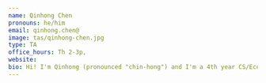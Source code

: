 ```yaml
---
name: Qinhong Chen
pronouns: he/him
email: qinhong.chen@
image: tas/qinhong-chen.jpg
type: TA
office_hours: Th 2-3p, 
website: 
bio: Hi! I'm Qinhong (pronounced "chin-hong") and I'm a 4th year CS/Econ major from Diamond Bar, CA. This is my fourth semester teaching CS 70, and I'm excited to meet you all this semester!
---
```

